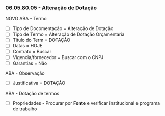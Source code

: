 ### 06.05.80.05 - Alteração de Dotação
NOVO
ABA - Termo
  - [ ] Tipo de Docomentação = Alteração de Dotação
  - [ ] Tipo de Termo = Alteração de Dotação Orçamentaria
  - [ ] Titulo do Term = DOTAÇÃO
  - [ ] Datas = HOJE
  - [ ] Contrato = Buscar
  - [ ] Vigencia/fornecedor = Buscar com o CNPJ
  - [ ] Garantias = Não

ABA - Observação
  - [ ] Justificativa = DOTAÇÃO

ABA - Dotação de termos
  - [ ] Propriedades - Procurar por **Fonte** e verificar institucional e programa de trabalho 
